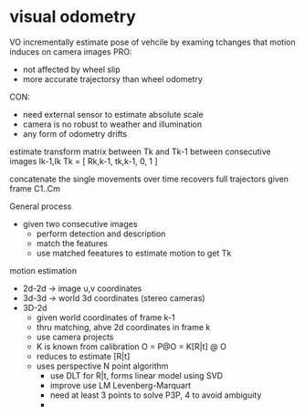 # visual odometry

VO incrementally estimate pose of vehcile by examing tchanges that motion induces on camera images
PRO:

- not affected by wheel slip
- more accurate trajectorsy than wheel odometry

CON:

- need external sensor to estimate absolute scale
- camera is no robust to weather and illumination
- any form of odometry drifts

estimate transform matrix between Tk and Tk-1 between consecutive images Ik-1,Ik
Tk = [
Rk,k-1, tk,k-1,
0, 1
]

concatenate the single movements over time recovers full trajectors given frame C1..Cm

General process

- given two consecutive images
  - perform detection and description
  - match the features
  - use matched feeatures to estimate motion to get Tk

motion estimation

- 2d-2d -> image u,v coordinates
- 3d-3d -> world 3d coordinates (stereo cameras)
- 3D-2d
  - given world coordinates of frame k-1
  - thru matching, ahve 2d coordinates in frame k
  - use camera projects
  - K is known from calibration O = P@O = K[R|t] @ O
  - reduces to estimate [R|t]
  - uses perspective N point algorithm
    - use DLT for R|t, forms linear model using SVD
    - improve use LM Levenberg-Marquart
    - need at least 3 points to solve P3P, 4 to avoid ambiguity
    -
